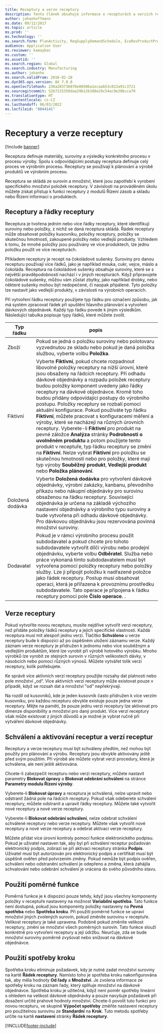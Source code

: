 ```yaml
---
title: Receptury a verze receptury
description: Tento článek obsahuje informace o recepturách a verzích receptur. Receptura definuje materiály, suroviny a výsledky konkrétního procesu v procesu výroby. Receptury se používají k plánování a výrobě produktů ve výrobním procesu.
author: johanhoffmann
ms.date: 09/12/2017
ms.topic: article
ms.prod: ''
ms.technology: ''
ms.search.form: PlanActivity, ReqSupplyDemandSchedule, EcoResProductProdTypeFormulaNoActiveFormulaFormPart
audience: Application User
ms.reviewer: kamaybac
ms.custom: ''
ms.assetid: ''
ms.search.region: Global
ms.search.industry: Manufacturing
ms.author: johanho
ms.search.validFrom: 2016-02-28
ms.dyn365.ops.version: AX 7.0.0
ms.openlocfilehash: 236a283736078e80506a1ecaab53c013a91c3721
ms.sourcegitcommit: 52b7225350daa29b1263d8e29c54ac9e20bcca70
ms.translationtype: HT
ms.contentlocale: cs-CZ
ms.lasthandoff: 06/03/2022
ms.locfileid: "8844141"
---
```

# <a name="formulas-and-formula-versions"></a>Receptury a verze receptury

[!include [banner](../includes/banner.md)]

Receptura definuje materiály, suroviny a výsledky konkrétního procesu v procesu výroby. Spolu s odpovídajícími postupy receptura definuje celý proces ve výrobním procesu. Receptury se používají k plánování a výrobě produktů ve výrobním procesu.

Receptura se skládá ze surovin a množství, které jsou zapotřebí k vyrobení specifického množství položek receptury. V závislosti na prováděném úkolu můžete získat přístup k funkci receptury z modulů Řízení zásob a skladu nebo Řízení informací o produktech.

## <a name="formulas-and-formula-lines"></a>Receptury a řádky receptury 
Receptura je tvořena jedním nebo více řádky receptury, které identifikují suroviny nebo položky, z nichž se daná receptura skládá. Řádek receptury může obsahovat položky kusovníku, položky receptury, položky se skutečnou hmotností, zakoupené položky nebo vedlejší produkty. Vzhledem k tomu, že mnohé položky jsou používány ve více produktech, lze jednu položku použít ve více recepturách.

Příkladem receptury je recept na čokoládové sušenky. Suroviny pro danou recepturu používají více řádků, jako je například mouka, cukr, vejce, máslo a čokoláda. Receptura na čokoládové sušenky obsahuje suroviny, které se s největší pravděpodobností nachází i v jiných recepturách. Když připravujete čokoládové sušenky, můžou vám zůstat zbytky, jako například drobky, nebo některé sušenky mohou být nedopečené, či naopak připálené. Tyto položky lze nastavit jako vedlejší produkty, v závislosti na výrobních operacích.

Při vytvoření řádku receptury použijete typ řádku pro označení způsobu, jak má systém zpracovat řádek při spuštění hlavního plánování a vytvoření dávkových objednávek. Každý typ řádku povede k jiným výsledkům. Následující tabulka popisuje typy řádků, které můžete zvolit. 

| Typ řádku     | popis  |
|---------------|--------------|
| Zboží          | Pokud se jedná o položku suroviny nebo polotovaru vyzvednutou ze skladu nebo pokud je daná položka službou, vyberte volbu **Položka**. |
| Fiktivní       | Vyberte **Fiktivní**, pokud chcete rozpadnout libovolné položky receptury na nižší úrovni, které jsou obsaženy na řádcích receptury. Při odhadu dávkové objednávky a rozpadu položek receptury budou položky komponent uvedeny jako řádky receptury na dávkové objednávce. Kromě toho budou přidány odpovídající postupy do výrobního postupu. Položky receptury se rozbalí pomocí aktuální konfigurace. Pokud používáte typ řádku **Fiktivní**, můžete pracovat s konfiguracemi měření a výroby, které se nacházejí na různých úrovních receptury. Vyberete-li **Fiktivní** pro produkt na pevné záložce **Analýza** stránky **Podrobnosti o uvolněném produktu** a potom použijete tento produkt v receptuře, typ řádku receptury se změní na **Fiktivní**. Nelze vybrat **Fiktivní** pro položku se skutečnou hmotností nebo pro položky, které mají typ výroby **Souběžný produkt**, **Vedlejší produkt** nebo **Položka plánování**. |
| Doložená dodávka | Vyberte **Doložená dodávka** pro vytvoření dávkové objednávky, výrobní zakázky, kanbanu, převodního příkazu nebo nákupní objednávky pro surovinu obsaženou na řádku receptury. Související objednávka je určena na základě výchozího nastavení objednávky a výrobního typu suroviny a bude vytvořena při odhadu dávkové objednávky. Pro dávkovou objednávku jsou rezervována povinná množství suroviny. |
| Dodavatel        | Pokud je v rámci výrobního procesu použit subdodavatel a pokud chcete pro tohoto subdodavatele vytvořit dílčí výrobu nebo prodejní objednávku, vyberte volbu **Odběratel**. Služba nebo práce vykonaná tímto subdodavatelem musí být vytvořena pomocí položky receptury nebo položky služby. Lze ji připojit položku k nadřazené položce jako řádek receptury. Postup musí obsahovat operaci, která je přiřazena k provoznímu prostředku subdodavatele. Tato operace je připojena k řádku receptury pomocí pole **Číslo operace**. . |

## <a name="formula-versions"></a>Verze receptury
Pokud vytvoříte novou recepturu, musíte nejdříve vytvořit verzi receptury, než přidáte položky řádků receptury a jejich specifické vlastnosti. Každá receptura musí mít alespoň jednu verzi. Tlačítko **Schváleno** u verze receptury bude k dispozici až po úspěšném uložení záznamu verze. Každý záznam verze receptury je přidružen k jednomu nebo více souběžným a vedlejším produktům, které lze vyrobit při výrobě hotového výrobku. Mnoho výrobků lze vyrobit ze stejných surovin v různých velikostech dávky, v násobcích nebo pomocí různých výnosů. Můžete vytvářet tolik verzí receptury, kolik potřebujete.

Ke správě více aktivních verzí receptury použijte rozsahy dat platnosti nebo pole množství „od“. Více aktivních verzí receptury může existovat pouze v případě, když se rozsah dat a množství "od" nepřekrývají.

Na rozdíl od kusovníků, kde je jeden kusovník často přidružen k více verzím kusovníku, pro každou recepturu obvykle existuje pouze jedna verze receptury. Mějte na paměti, že pouze jednu verzi receptury lze aktivovat pro dimenze disponibility a množství pro daný produkt. Více verzí receptury však může existovat z jiných důvodů a je možné je vybrat ručně při vytváření dávkové objednávky.

## <a name="approve-and-activate-formulas-and-formula-versions"></a>Schválení a aktivování receptur a verzí receptur
Receptury a verze receptury musí být schváleny předtím, než mohou být použity pro plánování a výrobu. Receptury jsou obvykle aktivovány ještě před svým použitím. Při výrobě ale můžete vybrat verzi procedury, která je schválena, ale není ještě aktivována.

Chcete-li zabezpečit recepturu nebo verzi receptury, můžete nastavit parametry **Blokovat úpravy** a **Blokovat odebrání schválení** na stránce **Parametry modulu Řízení výroby**.

Vyberete-li **Blokovat úpravy** a receptura je schválená, nelze upravit nebo odstranit žádná pole na řádcích receptury. Pokud však odeberete schválení receptury, můžete odstranit a upravit řádky receptury. Můžete také vytvořit nové receptury a nové verze receptury.

Vyberete-li **Blokovat odebrání schválení**, nelze odebrat schválení schválené receptury nebo verze receptury. Můžete však vytvořit nové receptury a nové verze receptury a odebrat aktivaci verze receptury.

Můžete přidat více úrovní kontroly pomocí funkce elektronického podpisu. Pokud je uživatel nastaven tak, aby byl při schválení receptur požadován elektronický podpis, zobrazí se při aktivaci receptury stránka **Podpis**. Uživatel musí být autorizován pro elektronický podpis a certifikát musí být úspěšně ověřen před potvrzením změny. Pokud nemůže být podpis ověřen, schválení nebo odstranění schválení je odepřeno a změna, která zahájila schvalování nebo odebrání schválení je vrácena do svého původního stavu.

## <a name="use-the-scalable-feature"></a>Použití poměrné funkce
Poměrná funkce je k dispozici pouze tehdy, když jsou všechny komponenty položky v receptuře nastaveny na možnost **Variabilní spotřeba**. Tato funkce není dostupná, pokud jsou komponenty položky nastaveny na **Pevná spotřeba** nebo **Spotřeba kroku**. Při použití poměrné funkce se upraví množství jiných zvolených surovin, pokud změníte surovinu v receptuře. Velikost receptury je také upravena. Podobně pokud změníte velikost receptury, změní se množství všech poměrných surovin. Tato funkce slouží konkrétně pro vytvoření receptury a její údržbu. Neurčuje, zda se bude množství suroviny poměrně zvyšovat nebo snižovat na dávkové objednávce.

## <a name="use-step-consumption"></a>Použití spotřeby kroku
Spotřeba kroku eliminuje požadavek, kdy je nutné zadat množství suroviny na kartě **Řádek receptury**. Namísto toho je spotřeba kroku nakonfigurována tak, aby měla hodnoty **Od řady** a **Množství**. Je zvolena informace ze spotřeby kroku na záznam řady, který splňuje množství na dávkové objednávce. Spotřeba kroku je užitečná, když není poměr spotřeby lineární s ohledem na velikost dávkové objednávky a pouze navyšuje požadavek při dosažení určité prahové hodnoty množství. Chcete-li povolit tuto funkci pro novou recepturu, ve skupině **Výpočet spotřeby** změňte nastavení receptury pro použitelnou surovinu ze **Standardní** na **Krok**. Tuto metodu spotřeby určíte na kartě **nastavení** stránky **Řádek receptury**.


[!INCLUDE[footer-include](../../includes/footer-banner.md)]